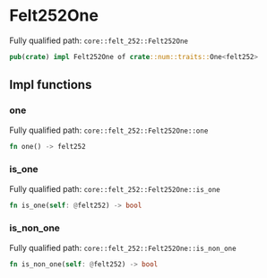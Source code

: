 # Felt252One

Fully qualified path: `core::felt_252::Felt252One`

```rust
pub(crate) impl Felt252One of crate::num::traits::One<felt252>
```

## Impl functions

### one

Fully qualified path: `core::felt_252::Felt252One::one`

```rust
fn one() -> felt252
```


### is_one

Fully qualified path: `core::felt_252::Felt252One::is_one`

```rust
fn is_one(self: @felt252) -> bool
```


### is_non_one

Fully qualified path: `core::felt_252::Felt252One::is_non_one`

```rust
fn is_non_one(self: @felt252) -> bool
```


